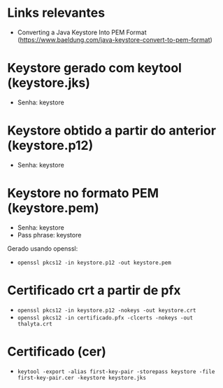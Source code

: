 # Links relevantes

- Converting a Java Keystore Into PEM Format (https://www.baeldung.com/java-keystore-convert-to-pem-format)

# Keystore gerado com keytool (keystore.jks)

- Senha: keystore

# Keystore obtido a partir do anterior (keystore.p12)

- Senha: keystore

# Keystore no formato PEM (keystore.pem)

- Senha: keystore
- Pass phrase: keystore

Gerado usando openssl:

- `openssl pkcs12 -in keystore.p12 -out keystore.pem`

# Certificado crt a partir de pfx 

- `openssl pkcs12 -in keystore.p12 -nokeys -out keystore.crt`
- `openssl pkcs12 -in certificado.pfx -clcerts -nokeys -out thalyta.crt`

# Certificado (cer)

- `keytool -export -alias first-key-pair -storepass keystore -file first-key-pair.cer -keystore keystore.jks`